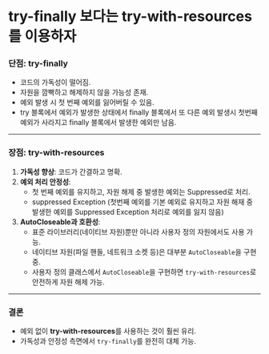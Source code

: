 # **try-finally 보다는 try-with-resources를 이용하자**

### **단점: try-finally**
- 코드의 가독성이 떨어짐.
- 자원을 깜빡하고 해제하지 않을 가능성 존재.
- 예외 발생 시 첫 번째 예외를 잃어버릴 수 있음.
- try 블록에서 예외가 발생한 상태에서 finally 블록에서 또 다른 예외 발생시 첫번째 예외가 사라지고 finally 블록에서 발생한 예외만 남음.

---

### **장점: try-with-resources**
1. **가독성 향상**: 코드가 간결하고 명확.
2. **예외 처리 안정성**:
    - 첫 번째 예외를 유지하고, 자원 해제 중 발생한 예외는 Suppressed로 처리.
    - suppressed Exception (첫번째 예외를 기본 예외로 유지하고 자원 해재 중 발생한 예외를 Suppressed Exception 처리로 예외를 잃지 않음)
3. **AutoCloseable과 호환성**:
    - 표준 라이브러리(네이티브 자원)뿐만 아니라 사용자 정의 자원에서도 사용 가능.
    - 네이티브 자원(파일 핸들, 네트워크 소켓 등)은 대부분 `AutoCloseable`을 구현 중.
    - 사용자 정의 클래스에서 `AutoCloseable`을 구현하면 `try-with-resources`로 안전하게 자원 해제 가능.

---

### **결론**
- 예외 없이 **try-with-resources**를 사용하는 것이 훨씬 유리.
- 가독성과 안정성 측면에서 `try-finally`를 완전히 대체 가능.
